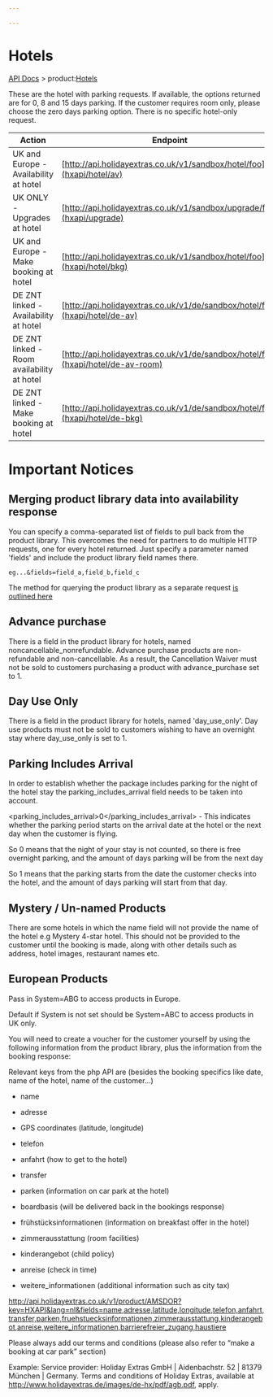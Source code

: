 ```yaml
---

---
```


# Hotels

[API Docs](hxapi/) > product:[Hotels](hxapi/hotel)

These are the hotel with parking requests. If available, the options returned are for 0, 8 and 15 days parking. If the customer requires room only, please choose the zero days parking option. There is no specific hotel-only request.

 | Action                                     | Endpoint                                                                         | Method | 
 | ------                                     | --------                                                                         | ------ | 
 | UK and Europe - Availability at hotel      | [http://api.holidayextras.co.uk/v1/sandbox/hotel/foo](hxapi/hotel/av)            | GET    | 
 | UK ONLY - Upgrades at hotel                | [http://api.holidayextras.co.uk/v1/sandbox/upgrade/foo](hxapi/upgrade)           | GET    | 
 | UK and Europe - Make booking at hotel      | [http://api.holidayextras.co.uk/v1/sandbox/hotel/foo](hxapi/hotel/bkg)           | POST   | 
 | DE ZNT linked - Availability at hotel      | [http://api.holidayextras.co.uk/v1/de/sandbox/hotel/foo](hxapi/hotel/de-av)      | GET    | 
 | DE ZNT linked - Room availability at hotel | [http://api.holidayextras.co.uk/v1/de/sandbox/hotel/foo](hxapi/hotel/de-av-room) | GET    | 
 | DE ZNT linked - Make booking at hotel      | [http://api.holidayextras.co.uk/v1/de/sandbox/hotel/foo](hxapi/hotel/de-bkg)     | POST   | 

# Important Notices

## Merging product library data into availability response

You can specify a comma-separated list of fields to pull back from the product library. This overcomes the need for partners to do multiple HTTP requests, one for every hotel returned. Just specify a parameter named 'fields' and include the product library field names there. 
```
eg...&fields=field_a,field_b,field_c
```

The method for querying the product library as a separate request [is outlined here](hxapi/productlibrary/parking)

## Advance purchase

There is a field in the product library for hotels, named noncancellable_nonrefundable. Advance purchase products are non-refundable and non-cancellable. As a result, the Cancellation Waiver must not be sold to customers purchasing a product with advance_purchase set to 1.

## Day Use Only

There is a field in the product library for hotels, named 'day_use_only'. Day use products must not be sold to customers wishing to have an overnight stay where day_use_only is set to 1.


## Parking Includes Arrival

In order to establish whether the package includes parking for the night of the hotel stay the parking_includes_arrival field needs to be taken into account.

<parking_includes_arrival>0</parking_includes_arrival> - This indicates  whether the parking period starts on the arrival date at the hotel or the next day when the customer is flying.

So 0 means that the night of your stay is not counted, so there is free overnight parking, and the amount of days parking will be from the next day

So 1 means that the parking starts from the date the customer checks into the hotel, and the amount of days parking will start from that day.


## Mystery / Un-named Products

There are some hotels in which the name field will not provide the name of the hotel e.g <Name>Mystery 4-star hotel</Name>.  This should not be provided to the customer until the booking is made, along with other details such as address, hotel images, restaurant names etc.


## European Products

Pass in System=ABG to access products in Europe.

Default if System is not set should be System=ABC to access products in UK only.

You will need to create a voucher for the customer yourself by using the following information from the product library, plus the information from the booking response:

Relevant keys from the php API are (besides the booking specifics like date, name of the hotel, name of the customer...)


*  name

*  adresse

*  GPS coordinates (latitude, longitude)

*  telefon

*  anfahrt (how to get to the hotel)

*  transfer

*  parken (information on car park at the hotel)

*  boardbasis (will be delivered back in the bookings response)

*  frühstücksinformationen (information on breakfast offer in the hotel)

*  zimmerausstattung (room facilities)

*  kinderangebot (child policy)

*  anreise (check in time)

*  weitere_informationen (additional information such as city tax)

http://api.holidayextras.co.uk/v1/product/AMSDOR?key=HXAPI&lang=nl&fields=name,adresse,latitude,longitude,telefon,anfahrt,transfer,parken,fruehstuecksinformationen,zimmerausstattung,kinderangebot,anreise,weitere_informationen,barrierefreier_zugang,haustiere

Please always add our terms and conditions (please also refer to “make a booking at car park” section) 

Example: Service provider: Holiday Extras GmbH | Aidenbachstr. 52 | 81379 München | Germany. Terms and conditions of Holiday Extras, available at http://www.holidayextras.de/images/de-hx/pdf/agb.pdf, apply.
